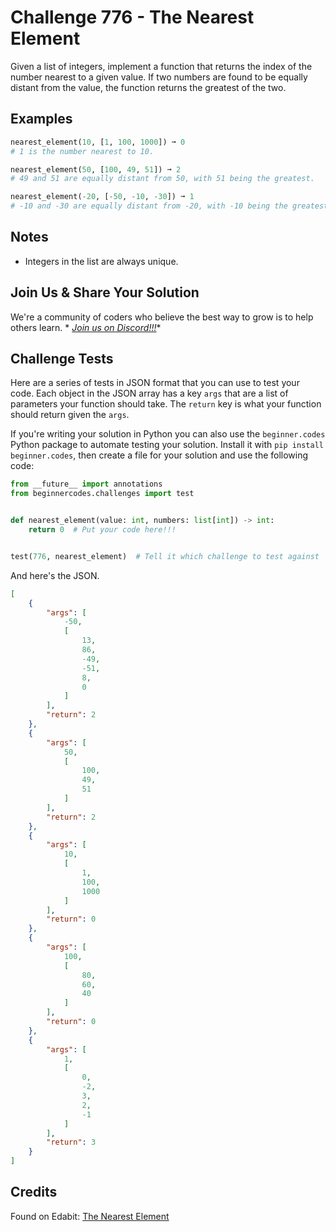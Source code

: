 # Challenge 776 - The Nearest Element

Given a list of integers, implement a function that returns the index of the number nearest to a given value. If two numbers are found to be equally distant from the value, the function returns the greatest of the two.

## Examples
```python
nearest_element(10, [1, 100, 1000]) ➞ 0
# 1 is the number nearest to 10.

nearest_element(50, [100, 49, 51]) ➞ 2
# 49 and 51 are equally distant from 50, with 51 being the greatest.

nearest_element(-20, [-50, -10, -30]) ➞ 1
# -10 and -30 are equally distant from -20, with -10 being the greatest.
```
## Notes

- Integers in the list are always unique. 

## Join Us & Share Your Solution

We're a community of coders who believe the best way to grow is to help others learn. *
*[Join us on Discord!!!](https://discord.gg/sfHykntuGy)**

## Challenge Tests

Here are a series of tests in JSON format that you can use to test your code. Each object in the JSON array has a
key `args` that are a list of parameters your function should take. The `return` key is what your function should return
given the `args`.

If you're writing your solution in Python you can also use the `beginner.codes` Python package to automate testing your
solution. Install it with `pip install beginner.codes`, then create a file for your solution and use the following code:

```python
from __future__ import annotations
from beginnercodes.challenges import test


def nearest_element(value: int, numbers: list[int]) -> int:
    return 0  # Put your code here!!!


test(776, nearest_element)  # Tell it which challenge to test against
```

And here's the JSON.

```json
[
    {
        "args": [
            -50,
            [
                13,
                86,
                -49,
                -51,
                8,
                0
            ]
        ],
        "return": 2
    },
    {
        "args": [
            50,
            [
                100,
                49,
                51
            ]
        ],
        "return": 2
    },
    {
        "args": [
            10,
            [
                1,
                100,
                1000
            ]
        ],
        "return": 0
    },
    {
        "args": [
            100,
            [
                80,
                60,
                40
            ]
        ],
        "return": 0
    },
    {
        "args": [
            1,
            [
                0,
                -2,
                3,
                2,
                -1
            ]
        ],
        "return": 3
    }
]
```

## Credits

Found on Edabit: [The Nearest Element](https://edabit.com/challenge/tX5ZhY5EkduHAPZBh)
